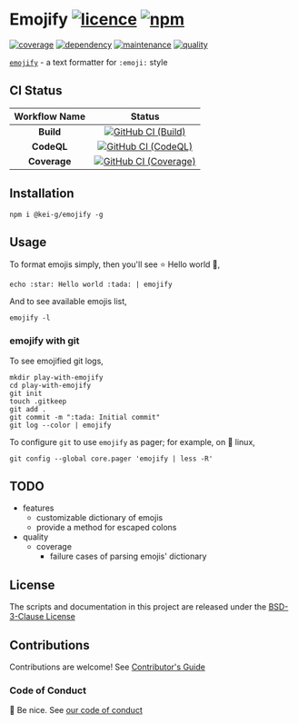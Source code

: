 # Emojify [![licence][license-image]][license-url] [![npm][npm-image]][npm-url]

[![coverage][nyc-cov-image]][github-url] [![dependency][dependency-image]][dependency-url] [![maintenance][maintenance-image]][npmsio-url] [![quality][quality-image]][npmsio-url]

[`emojify`][github-url] - a text formatter for `:emoji:` style

## CI Status

| Workflow Name | Status |
|:-:|:-:|
| **Build** | [![GitHub CI (Build)][github-build-image]][github-build-url] |
| **CodeQL** | [![GitHub CI (CodeQL)][github-codeql-image]][github-codeql-url] |
| **Coverage** | [![GitHub CI (Coverage)][github-coverage-image]][github-coverage-url] |

## Installation

```shell
npm i @kei-g/emojify -g
```

## Usage

To format emojis simply, then you'll see :star: Hello world :tada:,

```shell
echo :star: Hello world :tada: | emojify
```

And to see available emojis list,

```shell
emojify -l
```

### emojify with git

To see emojified git logs,

```shell
mkdir play-with-emojify
cd play-with-emojify
git init
touch .gitkeep
git add .
git commit -m ":tada: Initial commit"
git log --color | emojify
```

To configure `git` to use `emojify` as pager; for example, on :penguin: linux,

```shell
git config --global core.pager 'emojify | less -R'
```

## TODO

- features
  - customizable dictionary of emojis
  - provide a method for escaped colons
- quality
  - coverage
    - failure cases of parsing emojis' dictionary

## License

The scripts and documentation in this project are released under the [BSD-3-Clause License][license-url]

## Contributions

Contributions are welcome! See [Contributor's Guide](https://github.com/kei-g/emojify-js/blob/main/CONTRIBUTING.md)

### Code of Conduct

:clap: Be nice. See [our code of conduct](https://github.com/kei-g/emojify-js/blob/main/CODE_OF_CONDUCT.md)

[dependency-image]:https://img.shields.io/librariesio/release/npm/@kei-g/emojify?logo=nodedotjs
[dependency-url]:https://npmjs.com/package/@kei-g/emojify?activeTab=dependencies
[github-build-image]:https://github.com/kei-g/emojify-js/actions/workflows/build.yml/badge.svg?query=branch%3Amain
[github-build-url]:https://github.com/kei-g/emojify-js/actions/workflows/build.yml?query=branch%3Amain
[github-codeql-image]:https://github.com/kei-g/emojify-js/actions/workflows/codeql.yml/badge.svg?query=branch%3Amain
[github-codeql-url]:https://github.com/kei-g/emojify-js/actions/workflows/codeql.yml?query=branch%3Amain
[github-coverage-image]:https://github.com/kei-g/emojify-js/actions/workflows/coverage.yml/badge.svg?query=branch%3Amain
[github-coverage-url]:https://github.com/kei-g/emojify-js/actions/workflows/coverage.yml?query=branch%3Amain
[github-url]:https://github.com/kei-g/emojify-js
[license-image]:https://img.shields.io/github/license/kei-g/emojify-js
[license-url]:https://github.com/kei-g/emojify-js/blob/main/LICENSE
[maintenance-image]:https://img.shields.io/npms-io/maintenance-score/@kei-g/emojify?logo=npm
[npm-image]:https://img.shields.io/npm/v/@kei-g/emojify?logo=npm
[npm-url]:https://npmjs.com/@kei-g/emojify
[npmsio-url]:https://npms.io/search?q=%40kei-g%2Femojify
[nyc-cov-image]:https://img.shields.io/nycrc/kei-g/emojify-js?config=.nycrc.json&label=coverage&logo=mocha
[quality-image]:https://img.shields.io/npms-io/quality-score/@kei-g/emojify?logo=npm
